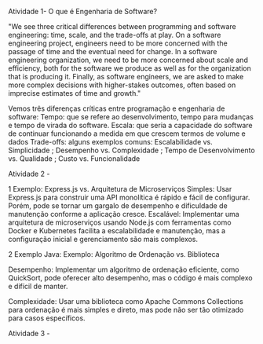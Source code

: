 Atividade 1- 
  O que é Engenharia de Software?

  "We see three critical differences between programming and software engineering: time, scale, and the trade-offs at play. On a software engineering project,
engineers need to be more concerned with the passage of time and the eventual need for change. In a software engineering organization, we need to be more concerned about 
scale and efficiency, both for the software we produce as well as for the organization that is producing it. Finally, as software engineers, we are asked to make more complex
decisions with higher-stakes outcomes, often based on imprecise estimates of time and growth."

Vemos três diferenças críticas entre programação e engenharia de software: 
Tempo: que se refere ao desenvolvimento, tempo para mudanças e tempo de virada do software.
Escala: que seria a capacidade do software de continuar funcionando a medida em que crescem termos de volume e dados 
Trade-offs: alguns exemplos comuns: Escalabilidade vs. Simplicidade ; Desempenho vs. Complexidade ; Tempo de Desenvolvimento vs. Qualidade ; Custo vs. Funcionalidade

Atividade 2 -

1 Exemplo: Express.js vs. Arquitetura de Microserviços
Simples: Usar Express.js para construir uma API monolítica é rápido e fácil de configurar. Porém, pode se tornar um gargalo de desempenho e dificuldade de manutenção conforme a aplicação cresce.
Escalável: Implementar uma arquitetura de microserviços usando Node.js com ferramentas como Docker e Kubernetes facilita a escalabilidade e manutenção, mas a configuração inicial e gerenciamento são mais complexos.

2 Exemplo Java:
Exemplo: Algoritmo de Ordenação vs. Biblioteca

Desempenho: Implementar um algoritmo de ordenação eficiente, como QuickSort, pode oferecer alto desempenho, mas o código é mais complexo e difícil de manter.

Complexidade: Usar uma biblioteca como Apache Commons Collections para ordenação é mais simples e direto, mas pode não ser tão otimizado para casos específicos.

Atividade 3 -






